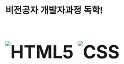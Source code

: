 
<h1><b>비전공자 개발자과정 독학!<b><h1>

![HTML5](https://img.shields.io/badge/-HTML5-F05032?style=for-the-badge&logoColor=ffffff)
![CSS](https://img.shields.io/badge/-CSS-F05032?style=for-the-badge&logoColor="yellow")

 
